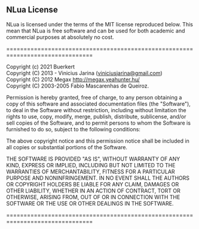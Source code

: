 NLua License
--------------------

NLua is licensed under the terms of the MIT license reproduced below.
This mean that NLua is free software and can be used for both academic and
commercial purposes at absolutely no cost.

===============================================================================

Copyright (c) 2021 Buerkert  
Copyright (C) 2013 - Vinicius Jarina (viniciusjarina@gmail.com)  
Copyright (C) 2012 Megax <http://megax.yeahunter.hu/>  
Copyright (C) 2003-2005 Fabio Mascarenhas de Queiroz.  


Permission is hereby granted, free of charge, to any person obtaining a copy
of this software and associated documentation files (the "Software"), to deal
in the Software without restriction, including without limitation the rights
to use, copy, modify, merge, publish, distribute, sublicense, and/or sell
copies of the Software, and to permit persons to whom the Software is
furnished to do so, subject to the following conditions:

The above copyright notice and this permission notice shall be included in
all copies or substantial portions of the Software.

THE SOFTWARE IS PROVIDED "AS IS", WITHOUT WARRANTY OF ANY KIND, EXPRESS OR
IMPLIED, INCLUDING BUT NOT LIMITED TO THE WARRANTIES OF MERCHANTABILITY,
FITNESS FOR A PARTICULAR PURPOSE AND NONINFRINGEMENT.  IN NO EVENT SHALL THE
AUTHORS OR COPYRIGHT HOLDERS BE LIABLE FOR ANY CLAIM, DAMAGES OR OTHER
LIABILITY, WHETHER IN AN ACTION OF CONTRACT, TORT OR OTHERWISE, ARISING FROM,
OUT OF OR IN CONNECTION WITH THE SOFTWARE OR THE USE OR OTHER DEALINGS IN
THE SOFTWARE.

===============================================================================